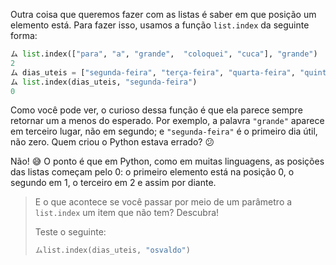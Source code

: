 Outra coisa que queremos fazer com as listas é saber em que posição um elemento está. Para fazer isso, usamos a função `list.index` da seguinte forma:

```python
ム list.index(["para", "a", "grande",  "coloquei", "cuca"], "grande")
2
ム dias_uteis = ["segunda-feira", "terça-feira", "quarta-feira", "quinta-feira", "sexta-feira"]
ム list.index(dias_uteis, "segunda-feira")
0
```

Como você pode ver, o curioso dessa função é que ela parece sempre retornar um a menos do esperado. Por exemplo, a palavra `"grande"` aparece em terceiro lugar, não em segundo; e `"segunda-feira"` é o primeiro dia útil, não zero. Quem criou o Python estava errado? :confused:

Não! :sweat_smile: O ponto é que em Python, como em muitas linguagens, as posições das listas começam pelo 0: o primeiro elemento está na posição 0, o segundo em 1, o terceiro em 2 e assim por diante.


> E o que acontece se você passar por meio de um parâmetro a `list.index` um item que não tem? Descubra!
>
> Teste o seguinte:
>
> ```python
> ムlist.index(dias_uteis, "osvaldo")
> ```

